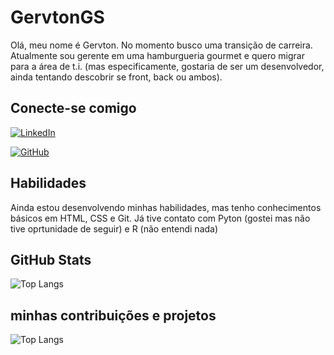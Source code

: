 # GervtonGS

Olá, meu nome é Gervton. No momento busco uma transição de carreira. Atualmente sou gerente em uma hamburgueria gourmet e quero migrar para a área de t.i. (mas especificamente, gostaria de ser um desenvolvedor, ainda tentando descobrir se front, back ou ambos).

## Conecte-se comigo
[![LinkedIn](https://img.shields.io/badge/LinkedIn-2377B5?style=for-the-badge&logo=linkedin&logoColor=white)](www.linkedin.com/in/gervton-georgino-6a663259)

[![GitHub](https://img.shields.io/badge/GitHub-100023?style=for-the-badge&logo=github&logoColor=white)](https://github.com/GervtonGS)

## Habilidades

Ainda estou desenvolvendo minhas habilidades, mas tenho conhecimentos básicos em HTML, CSS e Git. Já tive contato com Pyton (gostei mas não tive oprtunidade de seguir) e R (não entendi nada)

## GitHub Stats

![Top Langs](https://github-readme-stats-git-masterrstaa-rickstaa.vercel.app/api/top-langs/?username=GervtonGS&bg_color=000&border_color=30A3DC&title_color=E94D5F&text_color=FFF)


## minhas contribuições e projetos

![Top Langs](https://github-readme-stats-git-masterrstaa-rickstaa.vercel.app/api/top-langs/?username=GervtonGS&layout=compact&bg_color=000&border_color=30A3DC&title_color=E94D5F&text_color=FFF)